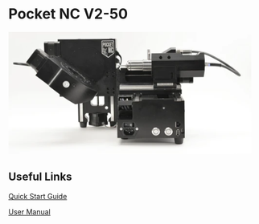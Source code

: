 # Pocket NC V2-50

![](../.gitbook/assets/image%20%28116%29.png)



## Useful Links

[Quick Start Guide](https://drive.google.com/file/d/1NEUrSESSQSCHaw-PWs9fzfSKlImyaIha/view?usp=sharing)

[User Manual](https://drive.google.com/file/d/1c7eyy5yJ8FzPmS1wcbsuultrbDFZppXo/view?usp=sharing)

